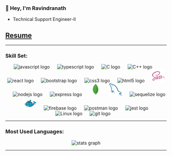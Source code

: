 ### 👋 Hey, I'm Ravindranath
  
-  Technical Support Engineer-II
## <a href="https://drive.google.com/file/d/10NBpqkbvLK1wDItAf7nXnYB0DIJTN3hz/view?usp=sharing">Resume</a>

<hr/>

### Skill Set:

<div align="center">    
  <img src="https://cdn.jsdelivr.net/gh/devicons/devicon/icons/javascript/javascript-original.svg" height="40" alt="javascript logo"  />
  <img width="15" />
  <img src="https://cdn.jsdelivr.net/gh/devicons/devicon/icons/typescript/typescript-original.svg" height="40" alt="typescript logo"  />
  <img width="15" />
  <img src="https://profilinator.rishav.dev/skills-assets/c-original.svg" height="40" alt="C logo"  />
  <img width="15" />
  <img src="https://profilinator.rishav.dev/skills-assets/cplusplus-original.svg" height="40" alt="C++ logo"  />
  <img width="15" />
  <img src="https://cdn.jsdelivr.net/gh/devicons/devicon/icons/react/react-original.svg" height="40" alt="react logo"  />
  <img width="15" />
  <img src="https://cdn.jsdelivr.net/gh/devicons/devicon/icons/bootstrap/bootstrap-original.svg" height="40" alt="bootstrap logo"  />
  <img width="15" />
  <img src="https://cdn.jsdelivr.net/gh/devicons/devicon/icons/css3/css3-original.svg" height="40" alt="css3 logo"  />
  <img width="15" />
  <img src="https://cdn.jsdelivr.net/gh/devicons/devicon/icons/html5/html5-original.svg" height="40" alt="html5 logo"  />
  <img width="15" />  
  <img src="https://raw.githubusercontent.com/devicons/devicon/master/icons/sass/sass-original.svg" height="40" alt="sass logo"  />
  <img width="15" />
  <img src="https://cdn.jsdelivr.net/gh/devicons/devicon/icons/nodejs/nodejs-original.svg" height="40" alt="nodejs logo"  />
  <img width="15" />
  <img src="https://cdn.jsdelivr.net/gh/devicons/devicon/icons/express/express-original.svg" height="40" alt="express logo"  />
  <img width="15" />
  <img src="https://raw.githubusercontent.com/devicons/devicon/master/icons/mongodb/mongodb-original.svg" height="40" alt="mongodb logo"  />
  <img width="15" />
  <img src="https://raw.githubusercontent.com/devicons/devicon/master/icons/mysql/mysql-original.svg" height="40" alt="mysql logo"  />
  <img width="15" />
  <img src="https://cdn.jsdelivr.net/gh/devicons/devicon/icons/sequelize/sequelize-original.svg" height="40" alt="sequelize logo"  />
  <img width="15" />
  <img src="https://raw.githubusercontent.com/devicons/devicon/master/icons/docker/docker-original.svg" height="40" alt="docker logo"  />
  <img width="15" />
  <img src="https://cdn.jsdelivr.net/gh/devicons/devicon/icons/firebase/firebase-plain.svg" height="40" alt="firebase logo"  />
  <img width="15" />
  <img src="https://www.vectorlogo.zone/logos/getpostman/getpostman-icon.svg" height="40" alt="postman logo"  />
  <img width="15" />
  <img src="https://www.vectorlogo.zone/logos/jestjsio/jestjsio-icon.svg" height="40" alt="jest logo"  />
  <img width="15" />
  <img src="https://profilinator.rishav.dev/skills-assets/linux-original.svg" height="40" alt="Linux logo"  />
  <img width="15" />
  <img src="https://cdn.jsdelivr.net/gh/devicons/devicon/icons/git/git-original.svg" height="40" alt="git logo"  />
  <img width="15" /> 
</div>

<hr/>

### Most Used Languages:

<div align="center">
  <img src="https://github-readme-stats.vercel.app/api/top-langs/?username=ravindranathsingh&theme=blue-green&show_icons=true&hide_border=true&layout=compact" height="150" width="350" alt="stats graph" />
</div>
<hr/>
